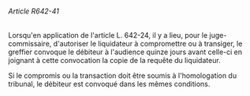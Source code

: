 ###### Article R642-41

Lorsqu'en application de l'article L. 642-24, il y a lieu, pour le juge-commissaire, d'autoriser le liquidateur à compromettre ou à transiger, le greffier convoque le débiteur à l'audience quinze jours avant celle-ci en joignant à cette convocation la copie de la requête du liquidateur.

Si le compromis ou la transaction doit être soumis à l'homologation du tribunal, le débiteur est convoqué dans les mêmes conditions.

